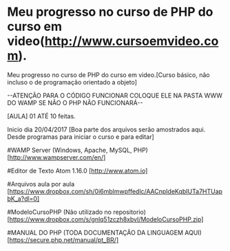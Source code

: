# Meu progresso no curso de PHP do curso em video(http://www.cursoemvideo.com).
Meu progresso no curso de PHP do curso em video.[Curso básico, não incluso o de programação orientado a objeto]

--ATENÇÃO PARA O CÓDIGO FUNCIONAR COLOQUE ELE NA PASTA WWW DO WAMP SE NÃO O PHP NÃO FUNCIONARÁ--

[AULA] 01 ATÉ 10 feitas.

Inicio dia 20/04/2017 [Boa parte dos arquivos serão amostrados aqui. Desde programas para iniciar o curso e para editar]

#WAMP Server (Windows, Apache, MySQL, PHP) [http://www.wampserver.com/en/]

#Editor de Texto
Atom 1.16.0 [http://www.atom.io]

#Arquivos aula por aula
[https://www.dropbox.com/sh/0i6mblmwpffedlc/AACnpIdeKqbIUTa7HTUapbK_a?dl=0]

#ModeloCursoPHP (Não utilizado no repositorio) [https://www.dropbox.com/s/gnlq51zczh8xbvl/ModeloCursoPHP.zip]

#MANUAL DO PHP (TODA DOCUMENTAÇÃO DA LINGUAGEM AQUI)
[https://secure.php.net/manual/pt_BR/]
